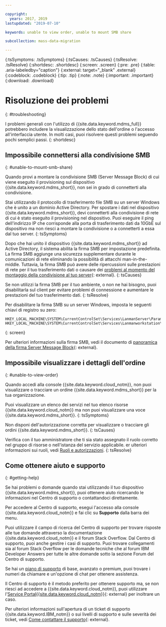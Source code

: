 ```yaml
---

copyright:
  years: 2017, 2019
lastupdated: "2019-07-10"

keywords: unable to view order, unable to mount SMB share

subcollection: mass-data-migration

---
```


{:tsSymptoms: .tsSymptoms} 
{:tsCauses: .tsCauses} 
{:tsResolve: .tsResolve}
{:shortdesc: .shortdesc}
{:screen: .screen}
{:pre: .pre}
{:table: .aria-labeledby="caption"}
{:external: target="_blank" .external}
{:codeblock: .codeblock}
{:tip: .tip}
{:note: .note}
{:important: .important}
{:download: .download}

# Risoluzione dei problemi
{: #troubleshooting}

I problemi generali con l'utilizzo di {{site.data.keyword.mdms_full}} potrebbero includere la visualizzazione dello stato dell'ordine o l'accesso all'interfaccia utente. In molti casi, puoi risolvere questi problemi seguendo pochi semplici passi.
{: shortdesc}

## Impossibile connettersi alla condivisione SMB
{: #unable-to-mount-smb-share}

Quando provi a montare la condivisione SMB (Server Message Block) di cui viene eseguito il provisioning sul dispositivo {{site.data.keyword.mdms_short}}, non sei in grado di connetterti alla condivisione. 

Stai utilizzando il protocollo di trasferimento file SMB su un server Windows che è unito a un dominio Active Directory. Per spostare i dati nel dispositivo {{site.data.keyword.mdms_short}}, devi connetterti alla condivisione di rete di cui è stato eseguito il provisioning nel dispositivo. Puoi eseguire il ping dell'indirizzo IP che corrisponde alla porta di trasferimento dati da 10GbE sul dispositivo ma non riesci a montare la condivisione o a connetterti a essa dal tuo server.
{: tsSymptoms}

Dopo che hai unito il dispositivo {{site.data.keyword.mdms_short}} ad Active Directory, il sistema abilita la firma SMB per impostazione predefinita. La firma SMB aggiunge una sicurezza supplementare durante le comunicazioni di rete eliminando la possibilità di attacchi man-in-the-middle. Tuttavia, la firma SMB può avere delle ripercussioni sulle prestazioni di rete per il tuo trasferimento dati o causare dei [problemi al momento del montaggio della condivisione al tuo server](https://support.osnexus.com/hc/en-us/articles/360028195772-Connection-issues-to-SMB-share-after-joining-an-AD-domain){: external}.
{: tsCauses} 

Se non utilizzi la firma SMB per il tuo ambiente, o non ne hai bisogno, puoi disabilitarla sul client per evitare problemi di connessione e aumentare le prestazioni del tuo trasferimento dati.
{: tsResolve}

Per disabilitare la firma SMB su un server Windows, imposta le seguenti chiavi di registro su zero:

```
HKEY_LOCAL_MACHINE\SYSTEM\CurrentControlSet\Services\LanmanServer\Parameters\"requiresecuritysignature"=dword:00000000
HKEY_LOCAL_MACHINE\SYSTEM\CurrentControlSet\Services\Lanmanworkstation\Parameters\"requiresecuritysignature"=dword:00000000
```
{: screen}

Per ulteriori informazioni sulla firma SMB, vedi il documento di [panoramica della firma Server Message Block](https://support.microsoft.com/en-us/help/887429/overview-of-server-message-block-signing){: external}.

## Impossibile visualizzare i dettagli dell'ordine
{: #unable-to-view-order}

Quando accedi alla console {{site.data.keyword.cloud_notm}}, non puoi visualizzare o tracciare un ordine {{site.data.keyword.mdms_short}} per la tua organizzazione.

Puoi visualizzare un elenco dei servizi nel tuo elenco risorse {{site.data.keyword.cloud_notm}} ma non puoi visualizzare una voce {{site.data.keyword.mdms_short}}.
{: tsSymptoms}

Non disponi dell'autorizzazione corretta per visualizzare o tracciare gli ordini {{site.data.keyword.mdms_short}}.
{: tsCauses} 

Verifica con il tuo amministratore che ti sia stato assegnato il ruolo corretto nel gruppo di risorse o nell'istanza del servizio applicabile. er ulteriori informazioni sui ruoli, vedi [Ruoli e autorizzazioni](/docs/infrastructure/mass-data-migration?topic=mass-data-migration-manage-access#roles).
{: tsResolve}

## Come ottenere aiuto e supporto
{: #getting-help}

Se hai problemi o domande quando stai utilizzando il tuo dispositivo {{site.data.keyword.mdms_short}}, puoi ottenere aiuto ricercando le informazioni nel Centro di supporto o contattandoci direttamente.

Per accedere al Centro di supporto, esegui l'accesso alla console {{site.data.keyword.cloud_notm}} e fai clic su **Supporto** dalla barra dei menu.

Puoi utilizzare il campo di ricerca del Centro di supporto per trovare risposte alle tue domande attraverso la documentazione {{site.data.keyword.cloud_notm}} e il forum Stack Overflow. Dal Centro di supporto, puoi anche gestire i casi di supporto. Puoi trovare collegamenti sia al forum Stack Overflow per le domande tecniche che al forum IBM Developer Answers per tutte le altre domande sotto la sezione Forum del Centro di supporto.

Se hai un [piano di supporto](/docs/get-support?topic=get-support-support-plans#support-plans) di base, avanzato o premium, puoi trovare i numeri da chiamare e un'opzione di chat per ottenere assistenza.

Il Centro di supporto è il metodo preferito per ottenere supporto ma, se non riesci ad accedere a {{site.data.keyword.cloud_notm}}, puoi utilizzare l'[Service Portal{{site.data.keyword.cloud_notm}}](http://www.ibm.biz/bluemixsupport){: external} per inoltrare un caso.

Per ulteriori informazioni sull'apertura di un ticket di supporto {{site.data.keyword.IBM_notm}} o sui livelli di supporto e sulle severità dei ticket, vedi [Come contattare il supporto](/docs/get-support?topic=get-support-getting-customer-support){: external}.
